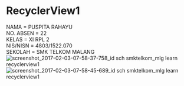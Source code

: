 # RecyclerView1
NAMA = PUSPITA RAHAYU<br>
NO. ABSEN = 22<br>
KELAS = XI RPL 2<br>
NIS/NISN = 4803/1522.070<br>
SEKOLAH = SMK TELKOM MALANG<br>
![screenshot_2017-02-03-07-58-37-758_id sch smktelkom_mlg learn recyclerview1](https://cloud.githubusercontent.com/assets/22347907/22577007/bc9d4a06-e9f1-11e6-8c49-d6f710554b91.png)
![screenshot_2017-02-03-07-58-45-689_id sch smktelkom_mlg learn recyclerview1](https://cloud.githubusercontent.com/assets/22347907/22577006/bc19977e-e9f1-11e6-9229-e1ea334264ea.png)
